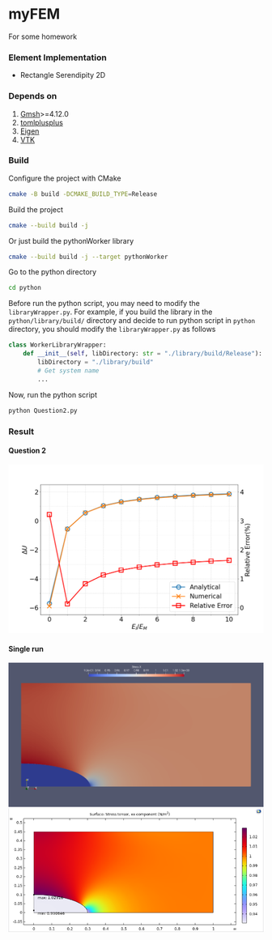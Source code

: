 # myFEM
For some homework

### Element Implementation
- Rectangle Serendipity 2D

### Depends on
1. [Gmsh](https://gmsh.info/)>=4.12.0
2. [tomlplusplus](https://github.com/marzer/tomlplusplus)
3. [Eigen](https://eigen.tuxfamily.org/)
4. [VTK](https://vtk.org/)

### Build
Configure the project with CMake
```bash
cmake -B build -DCMAKE_BUILD_TYPE=Release
```
Build the project
```bash
cmake --build build -j
```
Or just build the pythonWorker library
```bash
cmake --build build -j --target pythonWorker
```
Go to the python directory
```bash
cd python
```
Before run the python script, you may need to modify the `libraryWrapper.py`. For example, if you build the library in the `python/library/build/` directory and decide to run python script in `python` directory, you should modify the `libraryWrapper.py` as follows
```python
class WorkerLibraryWrapper:
    def __init__(self, libDirectory: str = "./library/build/Release"):
        libDirectory = "./library/build"
        # Get system name
        ...
```
Now, run the python script
```bash
python Question2.py
```

### Result
#### Question 2
![This Project](image/Question2.png)
#### Single run
![This Project](image/StressXX.png)
![COMSOL](image/COMSOL_StressXX.png)
